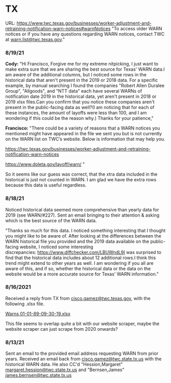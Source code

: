 # TX

URL: https://www.twc.texas.gov/businesses/worker-adjustment-and-retraining-notification-warn-notices#warnNotices
"To access older WARN notices or if you have any questions regarding WARN notices, contact TWC at warn.list@twc.texas.gov."

### 8/19/21
**Cody:** "Hi Francisco,
Forgive me for my extreme nitpicking, I just want to make extra sure that we are sharing the best source for Texas' WARN data.I am aware of the additional columns, but I noticed some rows in the historical data that aren't present in the 2019 or 2018 data. For a specific example, by manual searching I found the companies "Robert Allen Duralee Group", "Allgoods", and "NTT data" each have several WARNs of notification date 2019 in the historical data, yet aren't present in 2018 or 2019 xlsx files.Can you confirm that you notice these companies aren't present in the public-facing data as well?(I am noticing that for each of these instances, the amount of layoffs were less than 100, and I am wondering if this could be the reason why.)
Thanks for your patience,"

**Francisco:** "There could be a variety of reasons that a WARN notices you mentioned might have appeared in the file we sent you but is not currently on the WARN list on TWC’s website. Below is information that may help you.

https://twc.texas.gov/businesses/worker-adjustment-and-retraining-notification-warn-notices

https://www.doleta.gov/layoff/warn/
"

So it seems like our guess was correct, that the xtra data included in the historical is just not counted in WARN. I am glad we have the extra rows because this data is useful regardless.

 





### 8/18/21

Noticed historical data seemed more comprehensive than yearly data for 2019 (see WARN/#227). Sent an email bringing to their attention & asking which is the best source of the WARN data. 

"Thanks so much for this data. I noticed something interesting that I thought you might like to be aware of. After looking at the differences between the WARN historical file you provided and the 2019 data available on the public-facing website, I noticed some interesting discrepancies: https://www.diffchecker.com/LBUWndL9I was surprised to find that the historical data includes about 12 additional rows.I think this trend might extend to other years as well. I am wondering if you all are aware of this, and if so, whether the historical data or the data on the website would be a more accurate source for Texas' WARN information."


### 8/16/2021

Received a reply from TX from cisco.gamez@twc.texas.gov, with the following .xlsx file. 

[Warns 01-01-89-09-30-19.xlsx](https://github.com/biglocalnews/WARN/files/6994307/Warns.01-01-89-09-30-19.xlsx)

This file seems to overlap quite a bit with our website scraper, maybe the website scraper can just scrape from 2020 onwards?


### 8/13/21

Sent an email to the provided email address requesting WARN from prior years. Received an email back from cisco.gamez@twc.state.tx.us with the historical WARN data. He also CC'd "Hession,Margaret" <margaret.hession@twc.state.tx.us> and 
"Bernsen,James" <james.bernsen@twc.state.tx.us>
